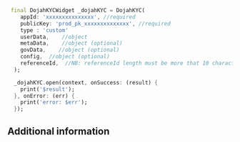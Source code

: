 <!-- 
This README describes the package. If you publish this package to pub.dev,
this README's contents appear on the landing page for your package.

For information about how to write a good package README, see the guide for
[writing package pages](https://dart.dev/guides/libraries/writing-package-pages). 

For general information about developing packages, see the Dart guide for
[creating packages](https://dart.dev/guides/libraries/create-library-packages)
and the Flutter guide for
[developing packages and plugins](https://flutter.dev/developing-packages). 

publish commands
flutter pub publish --dry-run
flutter pub publish

-->

```dart



 final DojahKYCWidget _dojahKYC = DojahKYC(
    appId: 'xxxxxxxxxxxxxxx', //required
    publicKey: 'prod_pk_xxxxxxxxxxxxxx', //required
    type : 'custom' 
    userData,    //object
    metaData,    //object (optional)
    govData,    //object (optional)
    config,  //object (optional)
    referenceId,  //NB: referenceId length must be more that 10 characters 
  );

  _dojahKYC.open(context, onSuccess: (result) {
    print('$result');
  }, onError: (err) {
    print('error: $err');
  });
```

## Additional information
